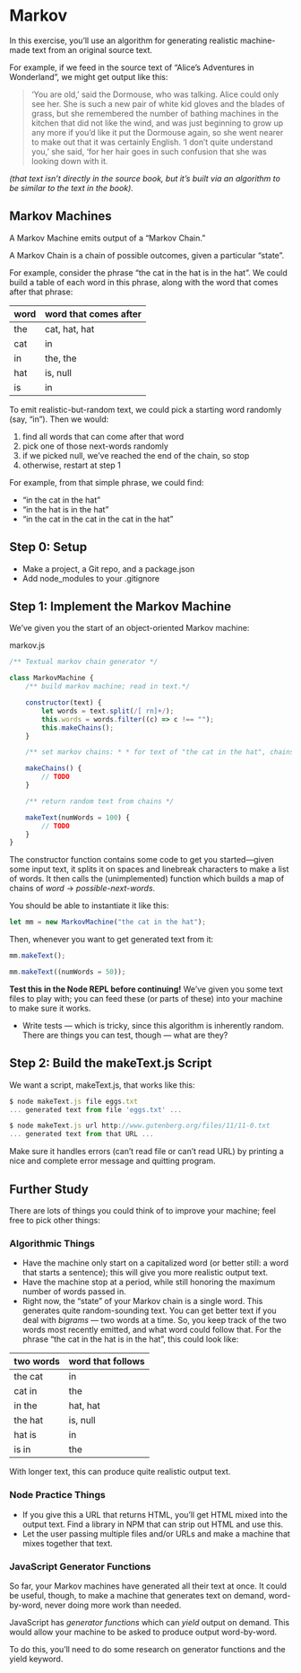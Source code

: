 # Markov

In this exercise, you’ll use an algorithm for generating realistic machine-made text from an original source text.

For example, if we feed in the source text of “Alice’s Adventures in Wonderland”, we might get output like this:

> ‘You are old,’ said the Dormouse, who was talking. Alice could only see her. She is such a new pair of white kid gloves and the blades of grass, but she remembered the number of bathing machines in the kitchen that did not like the wind, and was just beginning to grow up any more if you’d like it put the Dormouse again, so she went nearer to make out that it was certainly English. ‘I don’t quite understand you,’ she said, ‘for her hair goes in such confusion that she was looking down with it.

_(that text isn’t directly in the source book, but it’s built via an algorithm to be similar to the text in the book)._

## Markov Machines

A Markov Machine emits output of a “Markov Chain.”

A Markov Chain is a chain of possible outcomes, given a particular “state”.

For example, consider the phrase “the cat in the hat is in the hat”. We could build a table of each word in this phrase, along with the word that comes after that phrase:

| word | word that comes after |
| ---- | --------------------- |
| the  | cat, hat, hat         |
| cat  | in                    |
| in   | the, the              |
| hat  | is, null              |
| is   | in                    |

To emit realistic-but-random text, we could pick a starting word randomly (say, “in”). Then we would:

1.  find all words that can come after that word
2.  pick one of those next-words randomly
3.  if we picked null, we’ve reached the end of the chain, so stop
4.  otherwise, restart at step 1

For example, from that simple phrase, we could find:

-   “in the cat in the hat”
-   “in the hat is in the hat”
-   “in the cat in the cat in the cat in the hat”

## Step 0: Setup

-   Make a project, a Git repo, and a package.json
-   Add node_modules to your .gitignore

## Step 1: Implement the Markov Machine

We’ve given you the start of an object-oriented Markov machine:

markov.js

```js
/** Textual markov chain generator */

class MarkovMachine {
	/** build markov machine; read in text.*/

	constructor(text) {
		let words = text.split(/[ rn]+/);
		this.words = words.filter((c) => c !== "");
		this.makeChains();
	}

	/** set markov chains: * * for text of "the cat in the hat", chains will be * {"the": ["cat", "hat"], "cat": ["in"], "in": ["the"], "hat": [null]} */

	makeChains() {
		// TODO
	}

	/** return random text from chains */

	makeText(numWords = 100) {
		// TODO
	}
}
```

The constructor function contains some code to get you started—given some input text, it splits it on spaces and linebreak characters to make a list of words. It then calls the (unimplemented) function which builds a map of chains of _word_ → _possible-next-words_.

You should be able to instantiate it like this:

```js
let mm = new MarkovMachine("the cat in the hat");
```

Then, whenever you want to get generated text from it:

```js
mm.makeText();

mm.makeText((numWords = 50));
```

**Test this in the Node REPL before continuing!** We’ve given you some text files to play with; you can feed these (or parts of these) into your machine to make sure it works.

-   Write tests — which is tricky, since this algorithm is inherently random. There are things you can test, though — what are they?

## Step 2: Build the makeText.js Script

We want a script, makeText.js, that works like this:

```js
$ node makeText.js file eggs.txt
... generated text from file 'eggs.txt' ...

$ node makeText.js url http://www.gutenberg.org/files/11/11-0.txt
... generated text from that URL ...
```

Make sure it handles errors (can’t read file or can’t read URL) by printing a nice and complete error message and quitting program.

## Further Study

There are lots of things you could think of to improve your machine; feel free to pick other things:

### Algorithmic Things

-   Have the machine only start on a capitalized word (or better still: a word that starts a sentence); this will give you more realistic output text.
-   Have the machine stop at a period, while still honoring the maximum number of words passed in.
-   Right now, the “state” of your Markov chain is a single word. This generates quite random-sounding text. You can get better text if you deal with _bigrams_ — two words at a time. So, you keep track of the two words most recently emitted, and what word could follow that. For the phrase “the cat in the hat is in the hat”, this could look like:

| two words | word that follows |
| --------- | ----------------- |
| the cat   | in                |
| cat in    | the               |
| in the    | hat, hat          |
| the hat   | is, null          |
| hat is    | in                |
| is in     | the               |

With longer text, this can produce quite realistic output text.

### Node Practice Things

-   If you give this a URL that returns HTML, you’ll get HTML mixed into the output text. Find a library in NPM that can strip out HTML and use this.
-   Let the user passing multiple files and/or URLs and make a machine that mixes together that text.

### JavaScript Generator Functions

So far, your Markov machines have generated all their text at once. It could be useful, though, to make a machine that generates text on demand, word-by-word, never doing more work than needed.

JavaScript has _generator functions_ which can _yield_ output on demand. This would allow your machine to be asked to produce output word-by-word.

To do this, you’ll need to do some research on generator functions and the yield keyword.
